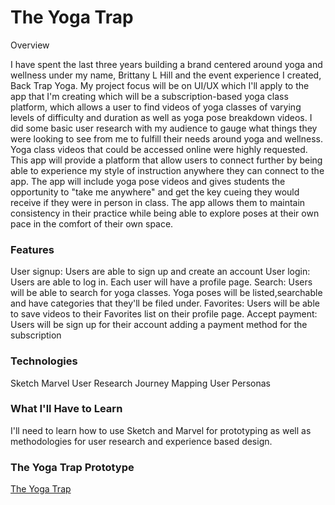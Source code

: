 # The Yoga Trap
Overview

I have spent the last three years building a brand centered around yoga and wellness under my name, Brittany L Hill and the event experience I created, Back Trap Yoga. My project focus will be on UI/UX which I'll apply to the app that I'm creating which will be a subscription-based yoga class platform, which allows a user to find videos of yoga classes of varying levels of difficulty and duration as well as yoga pose breakdown videos. I did some basic user research with my audience to gauge what things they were looking to see from me to fulfill their needs around yoga and wellness. Yoga class videos that could be accessed online were highly requested. This app will provide a platform that allow users to connect further by being able to experience my style of instruction anywhere they can connect to the app. The app will include yoga pose videos and gives students the opportunity to "take me anywhere" and get the key cueing they would receive if they were in person in class. The app allows them to maintain consistency in their practice while being able to explore poses at their own pace in the comfort of their own space.

### Features
User signup: Users are able to sign up and create an account
User login: Users are able to log in. Each user will have a profile page.
Search: Users will be able to search for yoga classes. Yoga poses will be listed,searchable and have categories that they'll be filed under.
Favorites: Users will be able to save videos to their Favorites list on their profile page.
Accept payment: Users will be sign up for their account adding a payment method for the subscription

### Technologies
Sketch
Marvel
User Research
Journey Mapping
User Personas

### What I'll Have to Learn
I'll need to learn how to use Sketch and Marvel for prototyping as well as methodologies for user research and experience based design.

### The Yoga Trap Prototype
[The Yoga Trap](https://marvelapp.com/cdf5h9b)
